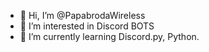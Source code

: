 - 👋 Hi, I’m @PapabrodaWireless
- 👀 I’m interested in Discord BOTS
- 🌱 I’m currently learning Discord.py, Python.
